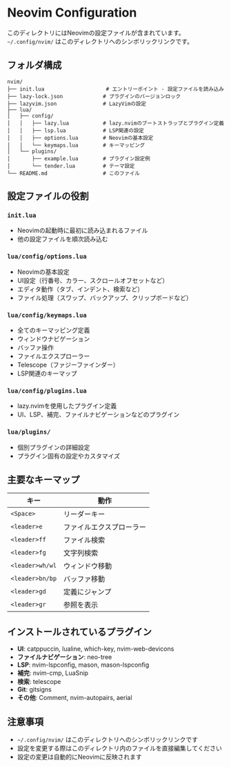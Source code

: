 # Neovim Configuration

このディレクトリにはNeovimの設定ファイルが含まれています。
`~/.config/nvim/` はこのディレクトリへのシンボリックリンクです。

## フォルダ構成

```
nvim/
├── init.lua                    # エントリーポイント - 設定ファイルを読み込み
├── lazy-lock.json             # プラグインのバージョンロック
├── lazyvim.json               # LazyVimの設定
├── lua/
│   ├── config/
│   │   ├── lazy.lua           # lazy.nvimのブートストラップとプラグイン定義
│   │   ├── lsp.lua            # LSP関連の設定
│   │   ├── options.lua        # Neovimの基本設定
│   │   └── keymaps.lua        # キーマッピング
│   └── plugins/
│       ├── example.lua        # プラグイン設定例
│       └── tender.lua         # テーマ設定
└── README.md                  # このファイル
```

## 設定ファイルの役割

### `init.lua`
- Neovimの起動時に最初に読み込まれるファイル
- 他の設定ファイルを順次読み込む

### `lua/config/options.lua`
- Neovimの基本設定
- UI設定（行番号、カラー、スクロールオフセットなど）
- エディタ動作（タブ、インデント、検索など）
- ファイル処理（スワップ、バックアップ、クリップボードなど）

### `lua/config/keymaps.lua`
- 全てのキーマッピング定義
- ウィンドウナビゲーション
- バッファ操作
- ファイルエクスプローラー
- Telescope（ファジーファインダー）
- LSP関連のキーマップ

### `lua/config/plugins.lua`
- lazy.nvimを使用したプラグイン定義
- UI、LSP、補完、ファイルナビゲーションなどのプラグイン

### `lua/plugins/`
- 個別プラグインの詳細設定
- プラグイン固有の設定やカスタマイズ

## 主要なキーマップ

| キー | 動作 |
|------|------|
| `<Space>` | リーダーキー |
| `<leader>e` | ファイルエクスプローラー |
| `<leader>ff` | ファイル検索 |
| `<leader>fg` | 文字列検索 |
| `<leader>wh/wl` | ウィンドウ移動 |
| `<leader>bn/bp` | バッファ移動 |
| `<leader>gd` | 定義にジャンプ |
| `<leader>gr` | 参照を表示 |

## インストールされているプラグイン

- **UI**: catppuccin, lualine, which-key, nvim-web-devicons
- **ファイルナビゲーション**: neo-tree
- **LSP**: nvim-lspconfig, mason, mason-lspconfig
- **補完**: nvim-cmp, LuaSnip
- **検索**: telescope
- **Git**: gitsigns
- **その他**: Comment, nvim-autopairs, aerial

## 注意事項

- `~/.config/nvim/` はこのディレクトリへのシンボリックリンクです
- 設定を変更する際はこのディレクトリ内のファイルを直接編集してください
- 設定の変更は自動的にNeovimに反映されます